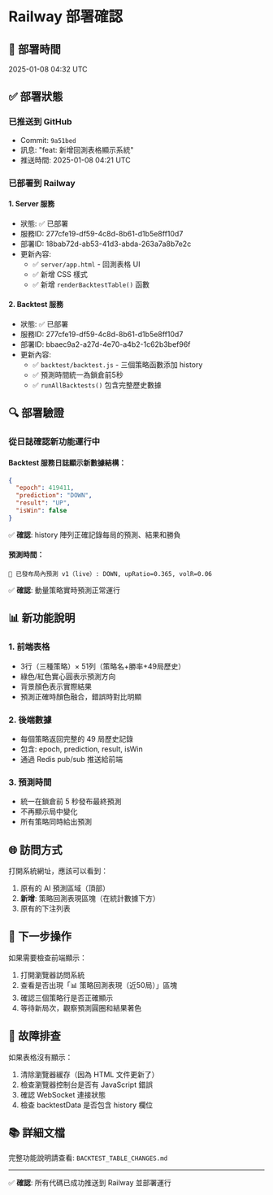 # Railway 部署確認

## 📅 部署時間
2025-01-08 04:32 UTC

## ✅ 部署狀態

### 已推送到 GitHub
- Commit: `9a51bed`
- 訊息: "feat: 新增回測表格顯示系統"
- 推送時間: 2025-01-08 04:21 UTC

### 已部署到 Railway

#### 1. Server 服務
- 狀態: ✅ 已部署
- 服務ID: 277cfe19-df59-4c8d-8b61-d1b5e8ff10d7
- 部署ID: 18bab72d-ab53-41d3-abda-263a7a8b7e2c
- 更新內容:
  - ✅ `server/app.html` - 回測表格 UI
  - ✅ 新增 CSS 樣式
  - ✅ 新增 `renderBacktestTable()` 函數

#### 2. Backtest 服務
- 狀態: ✅ 已部署
- 服務ID: 277cfe19-df59-4c8d-8b61-d1b5e8ff10d7
- 部署ID: bbaec9a2-a27d-4e70-a4b2-1c62b3bef96f
- 更新內容:
  - ✅ `backtest/backtest.js` - 三個策略函數添加 history
  - ✅ 預測時間統一為鎖倉前5秒
  - ✅ `runAllBacktests()` 包含完整歷史數據

## 🔍 部署驗證

### 從日誌確認新功能運行中

#### Backtest 服務日誌顯示新數據結構：
```json
{
  "epoch": 419411,
  "prediction": "DOWN",
  "result": "UP",
  "isWin": false
}
```

✅ **確認**: history 陣列正確記錄每局的預測、結果和勝負

#### 預測時間：
```
🔮 已發布局內預測 v1（live）: DOWN, upRatio=0.365, volR=0.06
```

✅ **確認**: 動量策略實時預測正常運行

## 📊 新功能說明

### 1. 前端表格
- 3行（三種策略）× 51列（策略名+勝率+49局歷史）
- 綠色/紅色實心圓表示預測方向
- 背景顏色表示實際結果
- 預測正確時顏色融合，錯誤時對比明顯

### 2. 後端數據
- 每個策略返回完整的 49 局歷史記錄
- 包含: epoch, prediction, result, isWin
- 通過 Redis pub/sub 推送給前端

### 3. 預測時間
- 統一在鎖倉前 5 秒發布最終預測
- 不再顯示局中變化
- 所有策略同時給出預測

## 🌐 訪問方式

打開系統網址，應該可以看到：
1. 原有的 AI 預測區域（頂部）
2. **新增**: 策略回測表現區塊（在統計數據下方）
3. 原有的下注列表

## 📝 下一步操作

如果需要檢查前端顯示：
1. 打開瀏覽器訪問系統
2. 查看是否出現「📊 策略回測表現（近50局）」區塊
3. 確認三個策略行是否正確顯示
4. 等待新局次，觀察預測圓圈和結果著色

## 🐛 故障排查

如果表格沒有顯示：
1. 清除瀏覽器緩存（因為 HTML 文件更新了）
2. 檢查瀏覽器控制台是否有 JavaScript 錯誤
3. 確認 WebSocket 連接狀態
4. 檢查 backtestData 是否包含 history 欄位

## 📚 詳細文檔

完整功能說明請查看: `BACKTEST_TABLE_CHANGES.md`

---

✅ **確認**: 所有代碼已成功推送到 Railway 並部署運行
